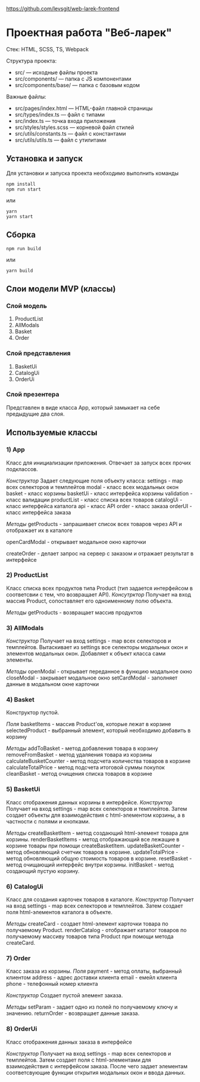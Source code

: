 https://github.com/levsgit/web-larek-frontend

# Проектная работа "Веб-ларек"

Стек: HTML, SCSS, TS, Webpack

Структура проекта:
- src/ — исходные файлы проекта
- src/components/ — папка с JS компонентами
- src/components/base/ — папка с базовым кодом

Важные файлы:
- src/pages/index.html — HTML-файл главной страницы
- src/types/index.ts — файл с типами
- src/index.ts — точка входа приложения
- src/styles/styles.scss — корневой файл стилей
- src/utils/constants.ts — файл с константами
- src/utils/utils.ts — файл с утилитами

## Установка и запуск
Для установки и запуска проекта необходимо выполнить команды

```
npm install
npm run start
```

или

```
yarn
yarn start
```
## Сборка

```
npm run build
```

или

```
yarn build
```

## Слои модели MVP (классы)
### Слой модель
1) ProductList
2) AllModals
3) Basket
4) Order

### Слой представления
1) BasketUi
2) CatalogUi
3) OrderUi

### Слой презентера
Представлен в виде класса App, который замыкает на себе предыдущие два слоя.

## Используемые классы
### 1) App
Класс для инициализации приложения. Отвечает за запуск всех прочих подклассов.

*Конструктор*
Задает следующие поля объекту класса:
settings - map всех селекторов и темплейтов
modal - класс всех модальных окон
basket - класс корзины
basketUi - класс интерфейса корзины
validation - класс валидации
productList - класс списка всех товаров
catalogUi - класс интерфейса каталога
api - класс API
order - класс заказа
orderUI - класс интерфейса заказа

*Методы*
getProducts - запрашивает список всех товаров через API и отображает их в каталоге

openCardModal - открывает модальное окно карточки 

createOrder - делает запрос на сервер с заказом и отражает результат в интерфейсе

### 2) ProductList
Класс списка всех продуктов типа Product (тип задается интерфейсом в соответсвии с тем, что возвращает API).
*Консутрктор*
Получает на вход массив Product, сопоставляет его одноименному полю объекта.

*Методы*
getProducts - возвращает массив продуктов

### 3) AllModals
*Конструктор*
Получает на вход settings - map всех селекторов и темплейтов. Вытаскивает из settings все селекторы модальных окон и элементов модальных окон. Добавляет к объект класса сами элементы.

*Методы*
openModal - открывает переданное в функцию модальное окно
closeModal - закрывает модальное окно
setCardModal - заполняет данные в модальном окне карточки

### 4) Basket
Конструктор пустой.

*Поля*
basketItems - массив Product'ов, которые лежат в корзине
selectedProduct - выбранный элемент, который необходимо добавить в корзину

*Методы*
addToBasket - метод добавления товара в корзину
removeFromBasket - метод удаляения товара из корзины
calculateBusketCounter - метод подсчета количества товаров в корзине
calculateTotalPrice - метод подсчета итоговой суммы покупок
cleanBasket - метод очищения списка товаров в корзине

### 5) BasketUi
Класс отображения данных корзины в интерфейсе.
*Конструктор*
Получает на вход settings - map всех селекторов и темплейтов. Затем создает объекты для взаимодействия с html-элементом корзины, а в частности с полями и кнопками.

*Методы*
createBasketItem - метод создающий html-элемент товара для корзины.
renderBasketItems - метод отображающий все лежащие в корзине товары при помощи createBasketItem.
updateBasketCounter - метод обновляющий счетчик товаров в корзине.
updateTotalPrice - метод обновляющий общую стоимость товаров в корзине.
resetBasket - метод очищающий интерфейс внутри корзины.
initBasket - метод создающий пустую корзину.

### 6) CatalogUi
Класс для создания карточек товаров в каталоге.
*Конструктор*
Получает на вход settings - map всех селекторов и темплейтов. Затем создает поля html-элементов каталога в объекте.

*Методы*
createCard - создает html-элемент карточки товара по получаемому Product.
renderCatalog - отображает каталог товаров по получаемому массиву товаров типа Product при помощи метода createCard.

### 7) Order
Класс заказа из корзины.
*Поля*
payment - метод оплаты, выбранный клиентом
address - адрес доставки клиента
email - емейл клиента
phone - телефонный номер клиента

*Конструктор*
Создает пустой элемент заказа.

*Методы*
setParam - задает одно из полей по получаемому ключу и значению.
returnOrder - возвращает данные заказа.

### 8) OrderUi
Класс отображения данных заказа в интерфейсе

*Конструктор*
Получает на вход settings - map всех селекторов и темплейтов. Затем создает поля с html-элементами для взаимодействия с интерфейсом заказа. После чего задает элементам соответсвующие функции открытия модальных окон и ввода данных.

